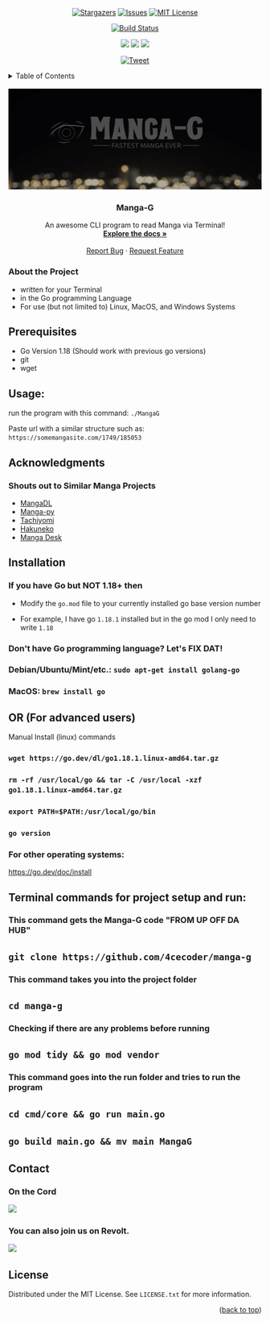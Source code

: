 <div id="top"></div>
<div align="center">
  
 
  
[![Stargazers][stars-shield]][stars-url]
[![Issues][issues-shield]][issues-url]
[![MIT License][license-shield]][license-url]
  
  <a href="https://github.com/wasmerio/wasmer-go/actions?query=workflow%3A%22Build+and+Test%22"><img src="https://github.com/wasmerio/wasmer-go/workflows/Build%20and%20Test/badge.svg" alt="Build Status"></a> 

<img src="https://img.shields.io/badge/os-linux-brightgreen"> <img src="https://img.shields.io/badge/os-mac-brightgreen"> <img src="https://img.shields.io/badge/os-windows-brightgreen">

[![Tweet](https://img.shields.io/twitter/url/http/shields.io.svg?style=social)](https://twitter.com/intent/tweet?text=In%20terminal%20read%20Manga%20fast%20with%20our%20cli&url=https://www.github.com/4cecoder/manga-g&via=github&hashtags=cli,fast,golang,manga,downloader)
</div>
<!-- TABLE OF CONTENTS -->
<details>
  <summary>Table of Contents</summary>
  <ol>
    <li>
      <a href="#about-the-project">About The Project</a>
      <ul>
      </ul>
    </li>
    <li>
      <a href="#getting-started">Getting Started</a>
      <ul>
        <li><a href="#prerequisites">Prerequisites</a></li>
      </ul>
    </li>
     <li><a href="#usage">Usage</a></li>
     <li><a href="#acknowledgments">Acknowledgments</a></li>
     <li><a href="#installation">Installation</a></li>
     <li><a href="#contributing">Contributing</a></li>
     <li><a href="#contact">Contact</a></li>
     <li><a href="#license">License</a></li>
  </ol>

</details>


<!-- PROJECT LOGO -->
<br />
<div align="center">
  <a href="https://github.com/4cecoder/manga-g">
    <img src="manga-g.png" alt="Logo" width="700" height="200">
  </a>

  <h3 align="center">Manga-G</h3>

  <p align="center">
    An awesome CLI program to read Manga via Terminal!
    <br />
    <a href="https://github.com/4cecoder/manga-g/tree/main/doc"><strong>Explore the docs »</strong></a>
    <br />
    <br />
    <a href="https://github.com/4cecoder/manga-g/issues">Report Bug</a>
    ·
    <a href="https://github.com/4cecoder/manga-g/issues/new/choose">Request Feature</a>
  </p>
</div>


 ### About the Project
 - written for your Terminal
 - in the Go programming Language
 - For use (but not limited to) Linux, MacOS, and Windows Systems


## Prerequisites
 - Go Version 1.18 (Should work with previous go versions)
 - git
 - wget 


## Usage:

run the program with this command: `./MangaG`

Paste url with a similar structure such as: `https://somemangasite.com/1749/185053`

## Acknowledgments
### Shouts out to Similar Manga Projects
<Your manga project github repo LINK here UPON pull request>
  
- [MangaDL](https://github.com/MangDL/MangDL)
- [Manga-py](https://github.com/manga-py/manga-py)
- [Tachiyomi](https://github.com/tachiyomiorg/tachiyomi)
- [Hakuneko](https://github.com/manga-download/hakuneko)
- [Manga Desk](https://github.com/darylhjd/mangadesk)
 
 
 
 
 
 
 ## Installation
 
### If you have Go but NOT 1.18+ then

- Modify the `go.mod` file to your currently installed go base version number

- For example, I have go `1.18.1` installed but in the go mod I only need to write `1.18`

### Don't have Go programming language? Let's FIX DAT!

### Debian/Ubuntu/Mint/etc.: `sudo apt-get install golang-go`
### MacOS: `brew install go`
  
## OR (For advanced users)
Manual Install (linux) commands

### `wget https://go.dev/dl/go1.18.1.linux-amd64.tar.gz`

### `rm -rf /usr/local/go && tar -C /usr/local -xzf go1.18.1.linux-amd64.tar.gz`

### `export PATH=$PATH:/usr/local/go/bin`

### `go version`

### For other operating systems:
https://go.dev/doc/install


## Terminal commands for project setup and run:

### This command gets the Manga-G code "FROM UP OFF DA HUB"

## `git clone https://github.com/4cecoder/manga-g`

### This command takes you into the project folder

## `cd manga-g`

### Checking if there are any problems before running 

## `go mod tidy && go mod vendor`

### This command goes into the run folder and tries to run the program

## `cd cmd/core && go run main.go`

## `go build main.go && mv main MangaG`

## Contact
  
### On the Cord
<a href="https://discord.gg/aqu7GpqVmR"><img src="https://invidget.switchblade.xyz/aqu7GpqVmR"></a>
  
### You can also join us on Revolt.  
  
<a href="https://nightly.revolt.chat/invite/4FKHbs78"><img src="https://developers.revolt.chat/img/logo.png" width="80"></a>

<!-- LICENSE -->
## License

Distributed under the MIT License. See `LICENSE.txt` for more information.

<p align="right">(<a href="#top">back to top</a>)</p>

 <!-- MARKDOWN LINKS & IMAGES -->
<!-- https://www.markdownguide.org/basic-syntax/#reference-style-links -->
[contributors-shield]: https://img.shields.io/github/contributors/github_username/repo_name.svg?style=for-the-badge
[contributors-url]: https://github.com/4cecoder/graphs/contributors
[forks-shield]: https://img.shields.io/github/forks/4cecoder/manga-g.svg?style=for-the-badge
[forks-url]: https://github.com/4cecoder/manga-g/network/members
[stars-shield]: https://img.shields.io/github/stars/4cecoder/manga-g.svg?style=for-the-badge
[stars-url]: https://github.com/4cecoder/manga-g/stargazers
[issues-shield]: https://img.shields.io/github/issues/4cecoder/manga-g.svg?style=for-the-badge
[issues-url]: https://github.com/4cecoder/manga-g/issues
[license-shield]: https://img.shields.io/github/license/4cecoder/manga-g.svg?style=for-the-badge
[license-url]: https://github.com/4cecoder/manga-g/blob/master/LICENSE.txt
[linkedin-shield]: https://img.shields.io/badge/-LinkedIn-black.svg?style=for-the-badge&logo=linkedin&colorB=555
[linkedin-url]: https://linkedin.com/in/linkedin_username
